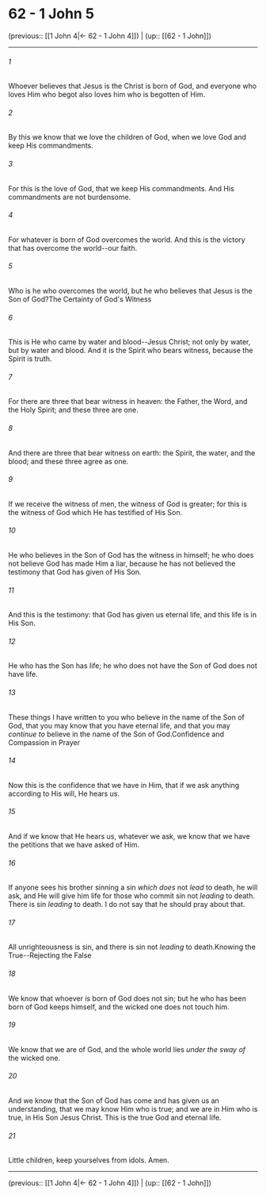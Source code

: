 # 62 - 1 John 5

(previous:: [[1 John 4|← 62 - 1 John 4]]) | (up:: [[62 - 1 John]])

***


###### 1 
Whoever believes that Jesus is the Christ is born of God, and everyone who loves Him who begot also loves him who is begotten of Him. 

###### 2 
By this we know that we love the children of God, when we love God and keep His commandments. 

###### 3 
For this is the love of God, that we keep His commandments. And His commandments are not burdensome. 

###### 4 
For whatever is born of God overcomes the world. And this is the victory that has overcome the world--our faith. 

###### 5 
Who is he who overcomes the world, but he who believes that Jesus is the Son of God?The Certainty of God's Witness 

###### 6 
This is He who came by water and blood--Jesus Christ; not only by water, but by water and blood. And it is the Spirit who bears witness, because the Spirit is truth. 

###### 7 
For there are three that bear witness in heaven: the Father, the Word, and the Holy Spirit; and these three are one. 

###### 8 
And there are three that bear witness on earth: the Spirit, the water, and the blood; and these three agree as one. 

###### 9 
If we receive the witness of men, the witness of God is greater; for this is the witness of God which He has testified of His Son. 

###### 10 
He who believes in the Son of God has the witness in himself; he who does not believe God has made Him a liar, because he has not believed the testimony that God has given of His Son. 

###### 11 
And this is the testimony: that God has given us eternal life, and this life is in His Son. 

###### 12 
He who has the Son has life; he who does not have the Son of God does not have life. 

###### 13 
These things I have written to you who believe in the name of the Son of God, that you may know that you have eternal life, and that you may _continue to_ believe in the name of the Son of God.Confidence and Compassion in Prayer 

###### 14 
Now this is the confidence that we have in Him, that if we ask anything according to His will, He hears us. 

###### 15 
And if we know that He hears us, whatever we ask, we know that we have the petitions that we have asked of Him. 

###### 16 
If anyone sees his brother sinning a sin _which does_ not _lead_ to death, he will ask, and He will give him life for those who commit sin not _leading_ to death. There is sin _leading_ to death. I do not say that he should pray about that. 

###### 17 
All unrighteousness is sin, and there is sin not _leading_ to death.Knowing the True--Rejecting the False 

###### 18 
We know that whoever is born of God does not sin; but he who has been born of God keeps himself, and the wicked one does not touch him. 

###### 19 
We know that we are of God, and the whole world lies _under the sway of_ the wicked one. 

###### 20 
And we know that the Son of God has come and has given us an understanding, that we may know Him who is true; and we are in Him who is true, in His Son Jesus Christ. This is the true God and eternal life. 

###### 21 
Little children, keep yourselves from idols. Amen.

***

(previous:: [[1 John 4|← 62 - 1 John 4]]) | (up:: [[62 - 1 John]])

